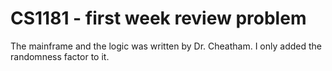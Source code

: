 # CS1181 - first week review problem
The mainframe and the logic was written by Dr. Cheatham. I only added the randomness factor to it.
